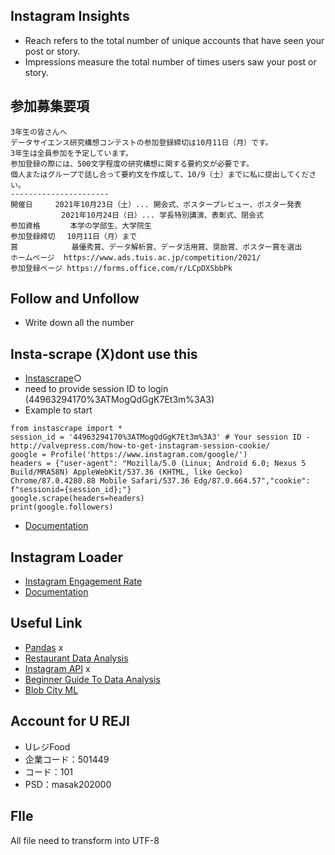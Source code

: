 ## Instagram Insights
- Reach refers to the total number of unique accounts that have seen your post or story. 
- Impressions measure the total number of times users saw your post or story.


## 参加募集要項
~~~
3年生の皆さんへ
データサイエンス研究構想コンテストの参加登録締切は10月11日（月）です。
3年生は全員参加を予定しています。
参加登録の際には、500文字程度の研究構想に関する要約文が必要です。
個人またはグループで話し合って要約文を作成して、10/9（土）までに私に提出してください。
----------------------
開催日		2021年10月23日（土）... 開会式、ポスタープレビュー、ポスター発表
		　　2021年10月24日（日）... 学長特別講演、表彰式、閉会式
参加資格　　　　本学の学部生、大学院生
参加登録締切　	10月11日（月）まで
賞		　　　最優秀賞、データ解析賞、データ活用賞、奨励賞、ポスター賞を選出
ホームページ	https://www.ads.tuis.ac.jp/competition/2021/
参加登録ページ	https://forms.office.com/r/LCpDXSbbPk
~~~

## Follow and Unfollow
- Write down all the number

## Insta-scrape (X)dont use this
- [Instascrape](https://dev.to/chrisgreening/visualizing-instagram-engagement-with-instascrape-326h)○
- need to provide session ID to login (44963294170%3ATMogQdGgK7Et3m%3A3)
- Example to start
~~~
from instascrape import *
session_id = '44963294170%3ATMogQdGgK7Et3m%3A3' # Your session ID - http://valvepress.com/how-to-get-instagram-session-cookie/
google = Profile('https://www.instagram.com/google/')
headers = {"user-agent": "Mozilla/5.0 (Linux; Android 6.0; Nexus 5 Build/MRA58N) AppleWebKit/537.36 (KHTML, like Gecko) Chrome/87.0.4280.88 Mobile Safari/537.36 Edg/87.0.664.57","cookie": f"sessionid={session_id};"}
google.scrape(headers=headers)
print(google.followers)
~~~
- [Documentation](https://instascrape.readthedocs.io/en/latest/instascrape.scrapers.html#instascrape.scrapers.profile.Profile.get_posts)


## Instagram Loader
- [Instagram Engagement Rate](https://kevinjnguyen.medium.com/using-python-to-calculate-instagram-engagement-percentage-subtle-clothing-collection-99284dc750c2)
- [Documentation](https://instaloader.github.io/basic-usage.html#metadata-text-files)


## Useful Link
- [Pandas](https://youtu.be/vmEHCJofslg) x
- [Restaurant Data Analysis](https://www.kaggle.com/ankitantony/mexico-restaurant-data-analysis-using-python)
- [Instagram API](https://www.kdnuggets.com/2017/08/instagram-python-data-analysis.html) x
- [Beginner Guide To Data Analysis](https://towardsdatascience.com/a-beginners-guide-to-data-analysis-in-python-188706df5447)  
- [Blob City ML](https://cloud.blobcity.com/code/explore)

## Account for U REJI
- UレジFood
- 企業コード：501449 
- コード：101
- PSD：masak202000

## FIle
All file need to transform into UTF-8